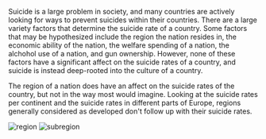 Suicide is a large problem in society, and many countries are actively looking for ways to prevent suicides within their countries. There are a large variety factors that determine the suicide rate of a country. Some factors that may be hypothesized include the region the nation resides in, the economic ability of the nation, the welfare spending of a nation, the alchohol use of a nation, and gun ownership. However, none of these factors have a significant affect on the suicide rates of a country, and suicide is instead deep-rooted into the culture of a country.

The region of a nation does have an affect on the suicide rates of the country, but not in the way most would imagine. Looking at the suicide rates per continent and the suicide rates in different parts of Europe, regions generally considered as developed don't follow up with their suicide rates.

![region](https://user-images.githubusercontent.com/77365987/123033404-91d5d100-d39c-11eb-988b-e7dbadd1bec2.png)
![subregion](https://user-images.githubusercontent.com/77365987/123033452-a1edb080-d39c-11eb-82d0-b0403a8f65c4.png)

